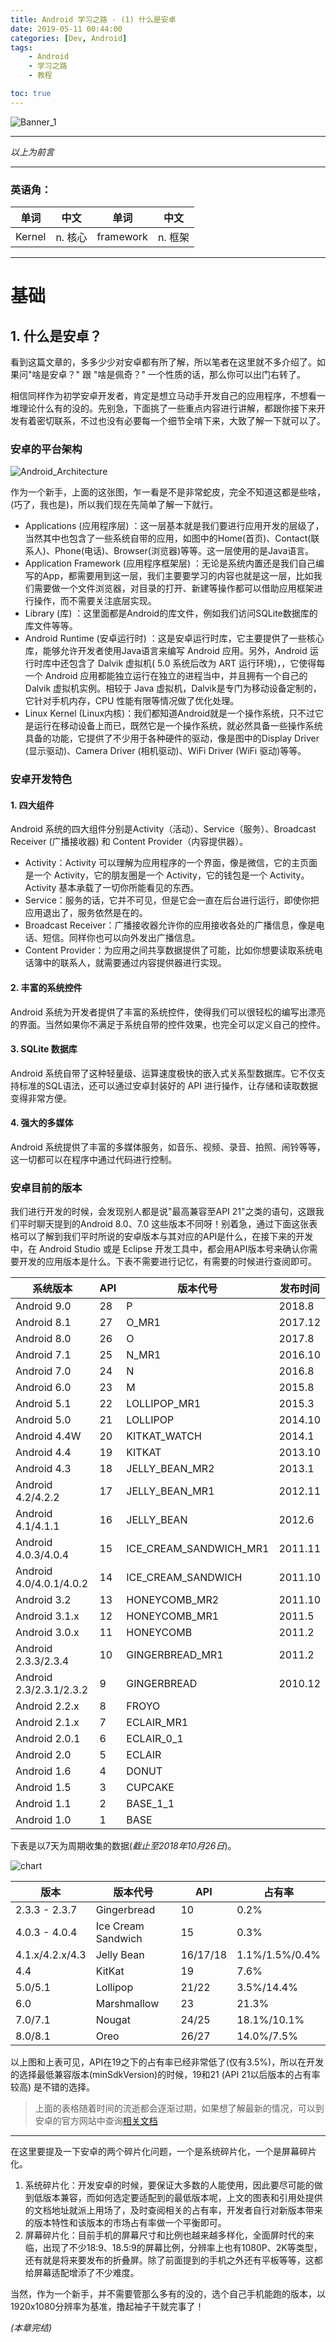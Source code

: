 ```yaml
---
title: Android 学习之路 - (1) 什么是安卓
date: 2019-05-11 00:44:00
categories: [Dev, Android]
tags:
	- Android
	- 学习之路
	- 教程

toc: true
---
```

![Banner_1](/Android-学习之路-1-什么是安卓/Banner_1.png)
<!-- more -->
---

*以上为前言*

---

### 英语角：

| 单词   | 中文    | 单词      | 中文    |
| ------ | ------- | --------- | ------- |
| Kernel | n. 核心 | framework | n. 框架 |

---

# 基础

## 1. 什么是安卓？

看到这篇文章的，多多少少对安卓都有所了解，所以笔者在这里就不多介绍了。如果问"啥是安卓？" 跟 "啥是佩奇？" 一个性质的话，那么你可以出门右转了。

相信同样作为初学安卓开发者，肯定是想立马动手开发自己的应用程序，不想看一堆理论什么有的没的。先别急，下面挑了一些重点内容进行讲解，都跟你接下来开发有着密切联系，不过也没有必要每一个细节全啃下来，大致了解一下就可以了。



### 安卓的平台架构

![Android_Architecture](/Android-学习之路-1-什么是安卓/Android_Architecture.jpg)

作为一个新手，上面的这张图，乍一看是不是非常蛇皮，完全不知道这都是些啥，(巧了，我也是)，所以我们现在先简单了解一下就行。

- Applications (应用程序层) ：这一层基本就是我们要进行应用开发的层级了，当然其中也包含了一些系统自带的应用，如图中的Home(首页)、Contact(联系人)、Phone(电话)、Browser(浏览器)等等。这一层使用的是Java语言。
- Application Framework (应用程序框架层) ：无论是系统内置还是我们自己编写的App，都需要用到这一层，我们主要要学习的内容也就是这一层，比如我们需要做一个文件浏览器，对目录的打开、新建等操作都可以借助应用框架进行操作，而不需要关注底层实现。
- Library (库) ：这里面都是Android的库文件，例如我们访问SQLite数据库的库文件等等。
- Android Runtime (安卓运行时) ：这是安卓运行时库，它主要提供了一些核心库，能够允许开发者使用Java语言来编写 Android 应用。另外，Android 运行时库中还包含了 Dalvik 虚拟机( 5.0 系统后改为 ART 运行环境)，，它使得每一个 Android 应用都能独立运行在独立的进程当中，并且拥有一个自己的 Dalvik 虚拟机实例。相较于 Java 虚拟机，Dalvik是专门为移动设备定制的，它针对手机内存，CPU 性能有限等情况做了优化处理。
- Linux Kernel (Linux内核)：我们都知道Android就是一个操作系统，只不过它是运行在移动设备上而已，既然它是一个操作系统，就必然具备一些操作系统具备的功能，它提供了不少用于各种硬件的驱动，像是图中的Display Driver (显示驱动)、Camera Driver (相机驱动)、WiFi Driver (WiFi 驱动)等等。



### 安卓开发特色

#### 1. 四大组件

Android 系统的四大组件分别是Activity（活动）、Service（服务）、Broadcast Receiver (广播接收器) 和 Content Provider（内容提供器）。

- Activity：Activity 可以理解为应用程序的一个界面，像是微信，它的主页面是一个 Activity，它的朋友圈是一个 Activity，它的钱包是一个 Activity。Activity 基本承载了一切你所能看见的东西。
- Service：服务的话，它并不可见，但是它会一直在后台进行运行，即使你把应用退出了，服务依然是在的。
- Broadcast Receiver：广播接收器允许你的应用接收各处的广播信息，像是电话、短信。同样你也可以向外发出广播信息。
- Content Provider：为应用之间共享数据提供了可能，比如你想要读取系统电话簿中的联系人，就需要通过内容提供器进行实现。

#### 2. 丰富的系统控件

Android 系统为开发者提供了丰富的系统控件，使得我们可以很轻松的编写出漂亮的界面。当然如果你不满足于系统自带的控件效果，也完全可以定义自己的控件。

#### 3. SQLite 数据库

Android 系统自带了这种轻量级、运算速度极快的嵌入式关系型数据库。它不仅支持标准的SQL语法，还可以通过安卓封装好的 API 进行操作，让存储和读取数据变得非常方便。

#### 4. 强大的多媒体

Android 系统提供了丰富的多媒体服务，如音乐、视频、录音、拍照、闹铃等等，这一切都可以在程序中通过代码进行控制。



### 安卓目前的版本

我们进行开发的时候，会发现别人都是说"最高兼容至API 21"之类的语句，这跟我们平时聊天提到的Android 8.0、7.0 这些版本不同呀！别着急，通过下面这张表格可以了解到我们平时所说的安卓版本与其对应的API是什么，在接下来的开发中，在 Android Studio 或是 Eclipse 开发工具中，都会用API版本号来确认你需要开发的应用版本是什么。下表不需要进行记忆，有需要的时候进行查阅即可。

| 系统版本                | API  | 版本代号               | 发布时间 |
| ----------------------- | ---- | ---------------------- | -------- |
| Android 9.0             | 28   | P                      | 2018.8   |
| Android 8.1             | 27   | O_MR1                  | 2017.12  |
| Android 8.0             | 26   | O                      | 2017.8   |
| Android 7.1             | 25   | N_MR1                  | 2016.10  |
| Android 7.0             | 24   | N                      | 2016.8   |
| Android 6.0             | 23   | M                      | 2015.8   |
| Android 5.1             | 22   | LOLLIPOP_MR1           | 2015.3   |
| Android 5.0             | 21   | LOLLIPOP               | 2014.10  |
| Android 4.4W            | 20   | KITKAT_WATCH           | 2014.1   |
| Android 4.4             | 19   | KITKAT                 | 2013.10  |
| Android 4.3             | 18   | JELLY_BEAN_MR2         | 2013.1   |
| Android 4.2/4.2.2       | 17   | JELLY_BEAN_MR1         | 2012.11  |
| Android 4.1/4.1.1       | 16   | JELLY_BEAN             | 2012.6   |
| Android 4.0.3/4.0.4     | 15   | ICE_CREAM_SANDWICH_MR1 | 2011.11  |
| Android 4.0/4.0.1/4.0.2 | 14   | ICE_CREAM_SANDWICH     | 2011.10  |
| Android 3.2             | 13   | HONEYCOMB_MR2          | 2011.10  |
| Android 3.1.x           | 12   | HONEYCOMB_MR1          | 2011.5   |
| Android 3.0.x           | 11   | HONEYCOMB              | 2011.2   |
| Android 2.3.3/2.3.4     | 10   | GINGERBREAD_MR1        | 2011.2   |
| Android 2.3/2.3.1/2.3.2 | 9    | GINGERBREAD            | 2010.12  |
| Android 2.2.x           | 8    | FROYO                  |          |
| Android 2.1.x           | 7    | ECLAIR_MR1             |          |
| Android 2.0.1           | 6    | ECLAIR_0_1             |          |
| Android 2.0             | 5    | ECLAIR                 |          |
| Android 1.6             | 4    | DONUT                  |          |
| Android 1.5             | 3    | CUPCAKE                |          |
| Android 1.1             | 2    | BASE_1_1               |          |
| Android 1.0             | 1    | BASE                   |          |

下表是以7天为周期收集的数据(*截止至2018年10月26日*)。

![chart](/Android-学习之路-1-什么是安卓/chart.png)

| 版本            | 版本代号           | API      | 占有率         |
| --------------- | ------------------ | -------- | -------------- |
| 2.3.3 - 2.3.7   | Gingerbread        | 10       | 0.2%           |
| 4.0.3 - 4.0.4   | Ice Cream Sandwich | 15       | 0.3%           |
| 4.1.x/4.2.x/4.3 | Jelly Bean         | 16/17/18 | 1.1%/1.5%/0.4% |
| 4.4             | KitKat             | 19       | 7.6%           |
| 5.0/5.1         | Lollipop           | 21/22    | 3.5%/14.4%     |
| 6.0             | Marshmallow        | 23       | 21.3%          |
| 7.0/7.1         | Nougat             | 24/25    | 18.1%/10.1%    |
| 8.0/8.1         | Oreo               | 26/27    | 14.0%/7.5%     |

以上图和上表可见，API在19之下的占有率已经非常低了(仅有3.5%)，所以在开发的选择最低兼容版本(minSdkVersion)的时候，19和21 (API 21以后版本的占有率较高) 是不错的选择。

> 上面的表格随着时间的流逝都会逐渐过期，如果想了解最新的情况，可以到安卓的官方网站中查询[相关文档](<https://developer.android.com/about/dashboards/?hl=zh-cn>)

---

在这里要提及一下安卓的两个碎片化问题，一个是系统碎片化，一个是屏幕碎片化。

1. 系统碎片化：开发安卓的时候，要保证大多数的人能使用，因此要尽可能的做到低版本兼容，而如何选定要适配到的最低版本呢，上文的图表和引用处提供的文档地址就派上用场了，及时查阅相关的占有率，开发者自行对新版本带来的版本特性和该版本的市场占有率做一个平衡即可。
2. 屏幕碎片化：目前手机的屏幕尺寸和比例也越来越多样化，全面屏时代的来临，出现了不少18:9、18.5:9的屏幕比例，分辨率上也有1080P、2K等类型，还有就是将来要发布的折叠屏。除了前面提到的手机之外还有平板等等，这都给屏幕适配增添了不少难度。

当然，作为一个新手，并不需要管那么多有的没的，选个自己手机能跑的版本，以1920x1080分辨率为基准，撸起袖子干就完事了！



*(本章完结)*
